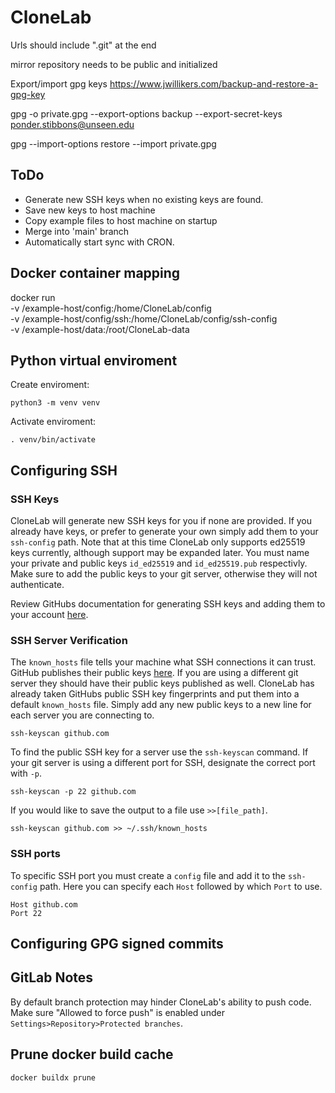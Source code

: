 # CloneLab

Urls should include ".git" at the end

mirror repository needs to be public and initialized

Export/import gpg keys
https://www.jwillikers.com/backup-and-restore-a-gpg-key

gpg -o private.gpg --export-options backup --export-secret-keys ponder.stibbons@unseen.edu

gpg --import-options restore --import private.gpg


## ToDo
* Generate new SSH keys when no existing keys are found.
* Save new keys to host machine 
* Copy example files to host machine on startup
* Merge into 'main' branch
* Automatically start sync with CRON.


## Docker container mapping
docker run \
    -v /example-host/config:/home/CloneLab/config \
    -v /example-host/config/ssh:/home/CloneLab/config/ssh-config \
    -v /example-host/data:/root/CloneLab-data


## Python virtual enviroment
Create enviroment:

    python3 -m venv venv

Activate enviroment:

    . venv/bin/activate

## Configuring SSH
### SSH Keys
CloneLab will generate new SSH keys for you if none are provided.  If you already have keys, or prefer to generate your own simply add them to your ``ssh-config`` path.  Note that at this time CloneLab only supports ed25519 keys currently, although support may be expanded later.  You must name your private and public keys ``id_ed25519`` and ``id_ed25519.pub`` respectivly.  Make sure to add the public keys to your git server, otherwise they will not authenticate.  

Review GitHubs documentation for generating SSH keys and adding them to your account [here](https://docs.github.com/en/authentication/connecting-to-github-with-ssh/generating-a-new-ssh-key-and-adding-it-to-the-ssh-agent).

### SSH Server Verification 
The ``known_hosts`` file tells your machine what SSH connections it can trust.  GitHub publishes their public keys [here](https://docs.github.com/en/authentication/keeping-your-account-and-data-secure/githubs-ssh-key-fingerprints).  If you are using a different git server they should have their public keys published as well.  CloneLab has already taken GitHubs public SSH key fingerprints and put them into a default ``known_hosts`` file.  Simply add any new public keys to a new line for each server you are connecting to.

    ssh-keyscan github.com

To find the public SSH key for a server use the ``ssh-keyscan`` command.  If your git server is using a different port for SSH, designate the correct port with ``-p``.

    ssh-keyscan -p 22 github.com

If you would like to save the output to a file use ``>>[file_path]``.

    ssh-keyscan github.com >> ~/.ssh/known_hosts

### SSH ports
To specific SSH port you must create a ``config`` file and add it to the ``ssh-config`` path.  Here you can specify each ``Host`` followed by which ``Port`` to use.

    Host github.com
    Port 22


## Configuring GPG signed commits


## GitLab Notes
By default branch protection may hinder CloneLab's ability to push code.  Make sure "Allowed to force push" is enabled under ``Settings>Repository>Protected branches``.


## Prune docker build cache

    docker buildx prune
